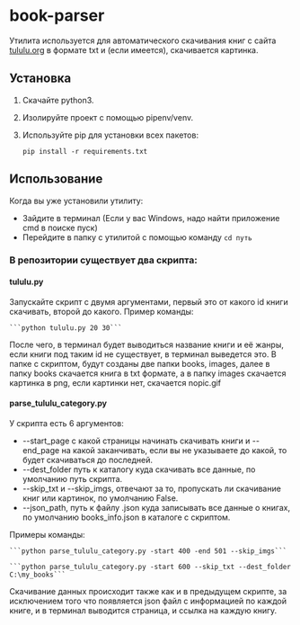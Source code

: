 # book-parser

Утилита используется для автоматического скачивания книг с сайта [tululu.org](https://tululu.org) в формате txt и (если имеется), скачивается картинка.

## Установка
1. Скачайте python3.
1. Изолируйте проект с помощью pipenv/venv.
1. Используйте pip для установки всех пакетов:

    ```pip install -r requirements.txt```

## Использование

Когда вы уже установили утилиту: 
* Зайдите в терминал (Если у вас Windows, надо найти приложение cmd в поиске пуск) 
* Перейдите в папку с утилитой с помощью команду `cd путь`
### В репозитории существует два скрипта:
 
#### tululu.py

Запускайте скрипт с двумя аргументами, первый это от какого id книги скачивать, второй до какого. Пример команды:
    
    ```python tululu.py 20 30```
    
После чего, в терминал будет выводиться название книги и её жанры, если книги под таким id не существует, в терминал выведется это. В папке с скриптом, будут созданы две папки books, images, далее в папку books скачается книга в txt формате, а в папку images скачается картинка в png, если картинки нет, скачается nopic.gif 
#### parse_tululu_category.py

У скрипта есть 6 аргументов:

* --start_page с какой страницы начинать скачивать книги и --end_page на какой заканчивать, если вы не указываете до какой, то будет скачиваться до последней. 
* --dest_folder путь к каталогу куда скачивать все данные, по умолчанию путь скрипта. 
* --skip_txt и --skip_imgs, отвечают за то, пропускать ли скачивание книг или картинок, по умолчанию False.
* --json_path, путь к файлу .json куда записывать все данные о книгах, по умолчанию books_info.json в каталоге с скриптом.

Примеры команды:
    
    ```python parse_tululu_category.py -start 400 -end 501 --skip_imgs```
    
    ```python parse_tululu_category.py -start 600 --skip_txt --dest_folder C:\my_books```

Скачивание данных происходит также как и в предыдущем скрипте, за исключением того что появляется json файл с информацией по каждой книге, и в терминал выводится страница, и ссылка на каждую книгу.
